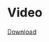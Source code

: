# Video

[Download](https://d-id-talks-prod.s3.us-west-2.amazonaws.com/google-oauth2%7C109663238432580321767/tlk_JmXOOExbkxL2QQTJCa_kP/1747336077817.mp4?AWSAccessKeyId=AKIA5CUMPJBIK65W6FGA&Expires=1747422495&Signature=UxuHbzmfkKmiFEsdfAu7nX1Kn7E%3D)